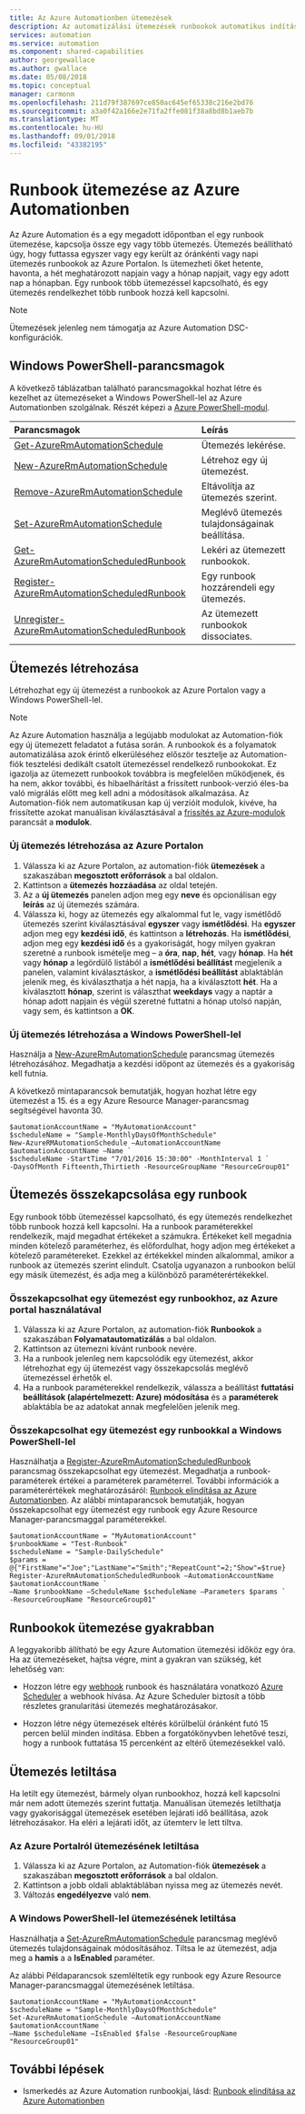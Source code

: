 ```yaml
---
title: Az Azure Automationben ütemezések
description: Az automatizálási ütemezések runbookok automatikus indításra az Azure automationben ütemezésére szolgálnak. Ismerteti, hogyan hozhat létre és kezelhet az ütemezés szerint, így képes automatikusan elindít egy runbookot egy adott időpontban vagy ismétlődő ütemezés szerint.
services: automation
ms.service: automation
ms.component: shared-capabilities
author: georgewallace
ms.author: gwallace
ms.date: 05/08/2018
ms.topic: conceptual
manager: carmonm
ms.openlocfilehash: 211d79f387697ce850ac645ef65338c216e2bd76
ms.sourcegitcommit: a3a0f42a166e2e71fa2ffe081f38a8bd8b1aeb7b
ms.translationtype: MT
ms.contentlocale: hu-HU
ms.lasthandoff: 09/01/2018
ms.locfileid: "43382195"
---
```

# <a name="scheduling-a-runbook-in-azure-automation"></a>Runbook ütemezése az Azure Automationben

Az Azure Automation és a egy megadott időpontban el egy runbook ütemezése, kapcsolja össze egy vagy több ütemezés. Ütemezés beállítható úgy, hogy futtassa egyszer vagy egy került az óránkénti vagy napi ütemezés runbookok az Azure Portalon. Is ütemezheti őket hetente, havonta, a hét meghatározott napjain vagy a hónap napjait, vagy egy adott nap a hónapban. Egy runbook több ütemezéssel kapcsolható, és egy ütemezés rendelkezhet több runbook hozzá kell kapcsolni.

> [!NOTE]
> Ütemezések jelenleg nem támogatja az Azure Automation DSC-konfigurációk.

## <a name="windows-powershell-cmdlets"></a>Windows PowerShell-parancsmagok

A következő táblázatban található parancsmagokkal hozhat létre és kezelhet az ütemezéseket a Windows PowerShell-lel az Azure Automationben szolgálnak. Részét képezi a [Azure PowerShell-modul](/powershell/azure/overview).

| Parancsmagok | Leírás |
|:--- |:--- |
| [Get-AzureRmAutomationSchedule](/powershell/module/azurerm.automation/get-azurermautomationschedule) |Ütemezés lekérése. |
| [New-AzureRmAutomationSchedule](/powershell/module/azurerm.automation/new-azurermautomationschedule) |Létrehoz egy új ütemezést. |
| [Remove-AzureRmAutomationSchedule](/powershell/module/azurerm.automation/remove-azurermautomationschedule) |Eltávolítja az ütemezés szerint. |
| [Set-AzureRmAutomationSchedule](/powershell/module/azurerm.automation/set-azurermautomationschedule) |Meglévő ütemezés tulajdonságainak beállítása. |
| [Get-AzureRmAutomationScheduledRunbook](/powershell/module/azurerm.automation/get-azurermautomationscheduledrunbook) |Lekéri az ütemezett runbookok. |
| [Register-AzureRmAutomationScheduledRunbook](/powershell/module/azurerm.automation/register-azurermautomationscheduledrunbook) |Egy runbook hozzárendeli egy ütemezés. |
| [Unregister-AzureRmAutomationScheduledRunbook](/powershell/module/azurerm.automation/unregister-azurermautomationscheduledrunbook) |Az ütemezett runbookok dissociates. |

## <a name="creating-a-schedule"></a>Ütemezés létrehozása

Létrehozhat egy új ütemezést a runbookok az Azure Portalon vagy a Windows PowerShell-lel.

> [!NOTE]
> Az Azure Automation használja a legújabb modulokat az Automation-fiók egy új ütemezett feladatot a futása során.  A runbookok és a folyamatok automatizálása azok érintő elkerüléséhez először tesztelje az Automation-fiók tesztelési dedikált csatolt ütemezéssel rendelkező runbookokat.  Ez igazolja az ütemezett runbookok továbbra is megfelelően működjenek, és ha nem, akkor további, és hibaelhárítást a frissített runbook-verzió éles-ba való migrálás előtt meg kell adni a módosítások alkalmazása.
> Az Automation-fiók nem automatikusan kap új verzióit modulok, kivéve, ha frissítette azokat manuálisan kiválasztásával a [frissítés az Azure-modulok](automation-update-azure-modules.md) parancsát a **modulok**.

### <a name="to-create-a-new-schedule-in-the-azure-portal"></a>Új ütemezés létrehozása az Azure Portalon

1. Válassza ki az Azure Portalon, az automation-fiók **ütemezések** a szakaszában **megosztott erőforrások** a bal oldalon.
1. Kattintson a **ütemezés hozzáadása** az oldal tetején.
1. Az a **új ütemezés** panelen adjon meg egy **neve** és opcionálisan egy **leírás** az új ütemezés számára.
1. Válassza ki, hogy az ütemezés egy alkalommal fut le, vagy ismétlődő ütemezés szerint kiválasztásával **egyszer** vagy **ismétlődési**. Ha **egyszer** adjon meg egy **kezdési idő**, és kattintson a **létrehozás**. Ha **ismétlődési**, adjon meg egy **kezdési idő** és a gyakoriságát, hogy milyen gyakran szeretné a runbook ismételje meg – a **óra**, **nap**, **hét**, vagy **hónap**. Ha **hét** vagy **hónap** a legördülő listából a **ismétlődési beállítást** megjelenik a panelen, valamint kiválasztáskor, a **ismétlődési beállítást** ablaktáblán jelenik meg, és kiválaszthatja a hét napja, ha a kiválasztott **hét**. Ha a kiválasztott **hónap**, szerint is választhat **weekdays** vagy a naptár a hónap adott napjain és végül szeretné futtatni a hónap utolsó napján, vagy sem, és kattintson a **OK**.

### <a name="to-create-a-new-schedule-with-windows-powershell"></a>Új ütemezés létrehozása a Windows PowerShell-lel

Használja a [New-AzureRmAutomationSchedule](/powershell/module/azurerm.automation/new-azurermautomationschedule) parancsmag ütemezés létrehozásához. Megadhatja a kezdési időpont az ütemezés és a gyakoriság kell futnia.

A következő mintaparancsok bemutatják, hogyan hozhat létre egy ütemezést a 15. és a egy Azure Resource Manager-parancsmag segítségével havonta 30.

```azurepowershell-interactive
$automationAccountName = "MyAutomationAccount"
$scheduleName = "Sample-MonthlyDaysOfMonthSchedule"
New-AzureRMAutomationSchedule –AutomationAccountName $automationAccountName –Name `
$scheduleName -StartTime "7/01/2016 15:30:00" -MonthInterval 1 `
-DaysOfMonth Fifteenth,Thirtieth -ResourceGroupName "ResourceGroup01"
```

## <a name="linking-a-schedule-to-a-runbook"></a>Ütemezés összekapcsolása egy runbook

Egy runbook több ütemezéssel kapcsolható, és egy ütemezés rendelkezhet több runbook hozzá kell kapcsolni. Ha a runbook paraméterekkel rendelkezik, majd megadhat értékeket a számukra. Értékeket kell megadnia minden kötelező paraméterhez, és előfordulhat, hogy adjon meg értékeket a kötelező paramétereket. Ezekkel az értékekkel minden alkalommal, amikor a runbook az ütemezés szerint elindult. Csatolja ugyanazon a runbookon belül egy másik ütemezést, és adja meg a különböző paraméterértékekkel.

### <a name="to-link-a-schedule-to-a-runbook-with-the-azure-portal"></a>Összekapcsolhat egy ütemezést egy runbookhoz, az Azure portal használatával

1. Válassza ki az Azure Portalon, az automation-fiók **Runbookok** a szakaszában **Folyamatautomatizálás** a bal oldalon.
1. Kattintson az ütemezni kívánt runbook nevére.
1. Ha a runbook jelenleg nem kapcsolódik egy ütemezést, akkor létrehozhat egy új ütemezést vagy összekapcsolás meglévő ütemezéssel érhetők el.
1. Ha a runbook paraméterekkel rendelkezik, válassza a beállítást **futtatási beállítások (alapértelmezett: Azure) módosítása** és a **paraméterek** ablaktábla be az adatokat annak megfelelően jelenik meg.

### <a name="to-link-a-schedule-to-a-runbook-with-windows-powershell"></a>Összekapcsolhat egy ütemezést egy runbookkal a Windows PowerShell-lel

Használhatja a [Register-AzureRmAutomationScheduledRunbook](/powershell/module/azurerm.automation/register-azurermautomationscheduledrunbook) parancsmag összekapcsolhat egy ütemezést. Megadhatja a runbook-paraméterek értékei a paraméterek paraméterrel. További információk a paraméterértékek meghatározásáról: [Runbook elindítása az Azure Automationben](automation-starting-a-runbook.md).
Az alábbi mintaparancsok bemutatják, hogyan összekapcsolhat egy ütemezést egy runbook egy Azure Resource Manager-parancsmaggal paraméterekkel.

```azurepowershell-interactive
$automationAccountName = "MyAutomationAccount"
$runbookName = "Test-Runbook"
$scheduleName = "Sample-DailySchedule"
$params = @{"FirstName"="Joe";"LastName"="Smith";"RepeatCount"=2;"Show"=$true}
Register-AzureRmAutomationScheduledRunbook –AutomationAccountName $automationAccountName `
–Name $runbookName –ScheduleName $scheduleName –Parameters $params `
-ResourceGroupName "ResourceGroup01"
```

## <a name="scheduling-runbooks-more-frequently"></a>Runbookok ütemezése gyakrabban

A leggyakoribb állítható be egy Azure Automation ütemezési időköz egy óra. Ha az ütemezéseket, hajtsa végre, mint a gyakran van szükség, két lehetőség van:

* Hozzon létre egy [webhook](automation-webhooks.md) runbook és használatára vonatkozó [Azure Scheduler](../scheduler/scheduler-get-started-portal.md) a webhook hívása. Az Azure Scheduler biztosít a több részletes granularitási ütemezés meghatározásakor.

* Hozzon létre négy ütemezések eltérés körülbelül óránként futó 15 percen belül minden indítása. Ebben a forgatókönyvben lehetővé teszi, hogy a runbook futtatása 15 percenként az eltérő ütemezésekkel való.

## <a name="disabling-a-schedule"></a>Ütemezés letiltása

Ha letilt egy ütemezést, bármely olyan runbookhoz, hozzá kell kapcsolni már nem adott ütemezés szerint futtatja. Manuálisan ütemezés letilthatja vagy gyakorisággal ütemezések esetében lejárati idő beállítása, azok létrehozásakor. Ha eléri a lejárati időt, az ütemterv le lett tiltva.

### <a name="to-disable-a-schedule-from-the-azure-portal"></a>Az Azure Portalról ütemezésének letiltása

1. Válassza ki az Azure Portalon, az Automation-fiók **ütemezések** a szakaszában **megosztott erőforrások** a bal oldalon.
1. Kattintson a jobb oldali ablaktáblában nyissa meg az ütemezés nevét.
1. Változás **engedélyezve** való **nem**.

### <a name="to-disable-a-schedule-with-windows-powershell"></a>A Windows PowerShell-lel ütemezésének letiltása

Használhatja a [Set-AzureRmAutomationSchedule](/powershell/module/azurerm.automation/set-azurermautomationschedule) parancsmag meglévő ütemezés tulajdonságainak módosításához. Tiltsa le az ütemezést, adja meg a **hamis** a a **IsEnabled** paraméter.

Az alábbi Példaparancsok szemléltetik egy runbook egy Azure Resource Manager-parancsmaggal ütemezésének letiltása.

```azurepowershell-interactive
$automationAccountName = "MyAutomationAccount"
$scheduleName = "Sample-MonthlyDaysOfMonthSchedule"
Set-AzureRmAutomationSchedule –AutomationAccountName $automationAccountName `
–Name $scheduleName –IsEnabled $false -ResourceGroupName "ResourceGroup01"
```

## <a name="next-steps"></a>További lépések

* Ismerkedés az Azure Automation runbookjai, lásd: [Runbook elindítása az Azure Automationben](automation-starting-a-runbook.md)
